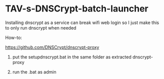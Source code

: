 # TAV-s-DNSCrypt-batch-launcher
Installing dnscrypt as a service can break wifi web login so I just make this to only run dnscrypt when needed

How-to:

https://github.com/DNSCrypt/dnscrypt-proxy

1. put the setupdnscrypt.bat in the same folder as extracted dnscrypt-proxy

2. run the .bat as admin
